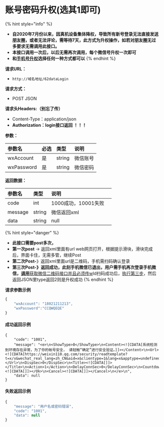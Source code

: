 # 账号密码升权\(选其1即可\)



{% hint style="info" %}
* **自2020年7月份以来，因真机设备集体降权，导致所有新号登录无法直接发送朋友圈，或者无法评论，需等待7天，此方式为升权操作，如若对朋友圈无过多要求无需调用此接口。**
* **本接口调用一次后，以后无需再次调用，每个微信号升权一次即可**
* **和**[**手机号升权**](shou-ji-hao-sheng-quan-xuan-qi-1-ji-ke.md)**选择任何一种方式都可以**
{% endhint %}



**请求URL：**

* `http://域名地址/62dataLogin`

**请求方式：**

* POST JSON

**请求头Headers:（别忘了传）**

* Content-Type：application/json
* **Authorization：login接口返回 ！！！**

**参数：**

| 参数名   | 必选 | 类型 | 说明 |
| :--- | :--- | :--- | :--- |
| wxAccount | 是 | string | 微信账号 |
| wxPassword | 是 | string | 微信密码 |

**返回数据：**

| 参数名 | 类型 | 说明 |  |
| :--- | :--- | :--- | :--- |
| code | int | 1000成功，10001失败 |  |
| message | string | 微信返回xml |  |
| data | string | null |  |

{% hint style="danger" %}
* **此接口需要post多次，**
* **第一次post** -&gt; 返回xml里面有url  web网页打开，根据提示滑块，滑块完成后，界面卡住，无需多管，继续Post
* **第二次Post-**》返回xml里面url是二维码，手机需扫码确认登录
* **第三次Post-》**返回成功，此刻手机微信已退出，用户**需手机再次登录手机微信，**[**调用**获取微信二维码接口并且必须传w](../huo-qu-token.md)Id扫码成功后，[执行第三步](../untitled.md)，然后返回JSON里type返回2则是升权成功
{% endhint %}

**请求参数示例**

```javascript
{
    "wxAccount": "18021211213",
    "wxPassword":"CCQWQEQE"
}
```

#### **成功返回示例** 

```http
{
    "code": "1001",
    "message": "<e>\n<ShowType>8</ShowType>\n<Content><![CDATA[系统检测到环境存在异常，为了你的帐号安全， 请轻触“确定”进行安全验证。]]></Content>\n<Url><![CDATA[https://weixin110.qq.com/security/readtemplate?t=x/x&wechat_real_lang=zh_CN&aid=x&clientype=1&lang=x&apptype=undefined&captype=7&x=1&secticket=x]]></Url>\n<DispSec>0</DispSec>\n<Title><![CDATA[]]></Title>\n<Action>1</Action>\n<DelayConnSec>0</DelayConnSec>\n<Countdown>0</Countdown>\n<Ok><![CDATA[]]></Ok>\n<Cancel><![CDATA[]]></Cancel>\n</e>\n",
    "data": null
}
```

#### 失败返回示例

```javascript
{
    "message": "用户名或密码错误",
    "code": "1001",
    "data": null
}
```

